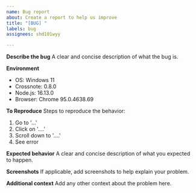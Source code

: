 ```yaml
---
name: Bug report
about: Create a report to help us improve
title: "[BUG] "
labels: bug
assignees: shd101wyy

---
```


**Describe the bug**
A clear and concise description of what the bug is.

**Environment**
- OS: Windows 11
- Crossnote: 0.8.0
- Node.js: 16.13.0
- Browser: Chrome 95.0.4638.69

**To Reproduce**
Steps to reproduce the behavior:
1. Go to '...'
2. Click on '....'
3. Scroll down to '....'
4. See error

**Expected behavior**
A clear and concise description of what you expected to happen.

**Screenshots**
If applicable, add screenshots to help explain your problem.

**Additional context**
Add any other context about the problem here.
